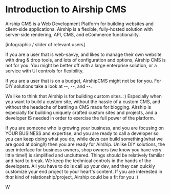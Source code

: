 # Introduction to Airship CMS

Airship CMS is a Web Development Platform for building websites and client-side applications. Airship is a flexible, fully-hosted solution with server-side rendering, API, CMS, and eCommerce functionality. 

[infographic / slider of relevant users]

If you are a user that is web-savvy, and likes to manage their own website with drag & drop tools, and lots of configuration and options, Airship CMS is not for you. You might be better off with a large enterprise solution, or a service with UI controls for flexibility. 

If you are a user that is on a budget, AirshipCMS might not be for you.  For DIY solutions take a look at --, --, and --.

We like to think that Airship is for building custom sites. :) Especially when you want to build a custom site, without the hassle of a custom CMS, and without the headache of battling a CMS made for blogging. Airship is especially for building uniquely crafted custom sites and projects, and a developer IS needed in order to exercise the full power of the platform.

If you are someone who is growing your business, and you are focusing on YOUR BUSINESS and expertise, and you are ready to call a developer so you can keep doing what you do, while devs can build something(what we are good at doing!!) then you are ready for Airship. Unlike DIY solutions, the user interface for business owners, shop owners (we know you have very little time!) is simplified and uncluttered. Things should be relatively familiar and hard to break. We keep the technical controls in the hands of the developers. All you have to do is call up your dev, and they can quickly customize your end project to your heart's content. If you are interested in _that_ kind of relationship/project, Airship could be a fit for you :)

W
